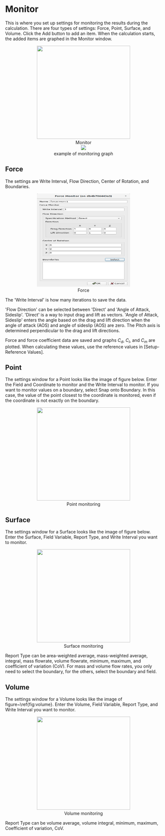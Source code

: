 # Monitor

This is where you set up settings for monitoring the results during the calculation. There are four types of settings: Force, Point, Surface, and Volume. Click the Add button to add an item. When the calculation starts, the added items are graphed in the Monitor window.

<center><img src="https://github.com/nextfoam/baram-pages/raw/main/screenshots/pic/monitor.png" width="300" height="300"><br>Monitor</center>

<center><img src="https://github.com/nextfoam/baram-pages/raw/main/screenshots/pic/monitor1.png"><br>example of monitoring graph</center>

## Force

The settings are Write Interval, Flow Direction, Center of Rotation, and Boundaries.

<center><img src="https://github.com/nextfoam/baram-pages/raw/main/screenshots/pic/force.png" width="300" height="300"><br>Force</center>

The 'Write Interval' is how many iterations to save the data.

'Flow Direction' can be selected between 'Direct' and 'Angle of Attack, Sideslip'. 'Direct' is a way to input drag and lift as vectors. 'Angle of Attack, Sideslip' enters the angle based on the drag and lift direction when the angle of attack (AOS) and angle of sideslip (AOS) are zero. The Pitch axis is determined perpendicular to the drag and lift directions. 

Force and force coefficient data are saved and graphs $C_d$, $C_l$, and $C_m$ are plotted. When calculating these values, use the reference values in [Setup-Reference Values].

## Point

The settings window for a Point looks like the image of figure below. Enter the Field and Coordinate to monitor and the Write Interval to monitor. If you want to monitor values on a boundary, select Snap onto Boundary. In this case, the value of the point closest to the coordinate is monitored, even if the coordinate is not exactly on the boundary.

<center><img src="https://github.com/nextfoam/baram-pages/raw/main/screenshots/pic/point.png" width="300" height="300"><br>Point monitoring</center>

## Surface

The settings window for a Surface looks like the image of figure below. Enter the Surface, Field Variable, Report Type, and Write Interval you want to monitor.

<center><img src="https://github.com/nextfoam/baram-pages/raw/main/screenshots/pic/surface.png" width="300" height="300"><br>Surface monitoring</center>

Report Type can be area-weighted average, mass-weighted average, integral, mass flowrate, volume flowrate, minimum, maximum, and coefficient of variation (CoV). For mass and volume flow rates, you only need to select the boundary, for the others, select the boundary and field. 

## Volume

The settings window for a Volume looks like the image of figure~\ref{fig:volume}. Enter the Volume, Field Variable, Report Type, and Write Interval you want to monitor.

<center><img src="https://github.com/nextfoam/baram-pages/raw/main/screenshots/pic/volume.png" width="300" height="300"><br>Volume monitoring</center>

Report Type can be volume average, volume integral, minimum, maximum, Coefficient of variation, CoV.


